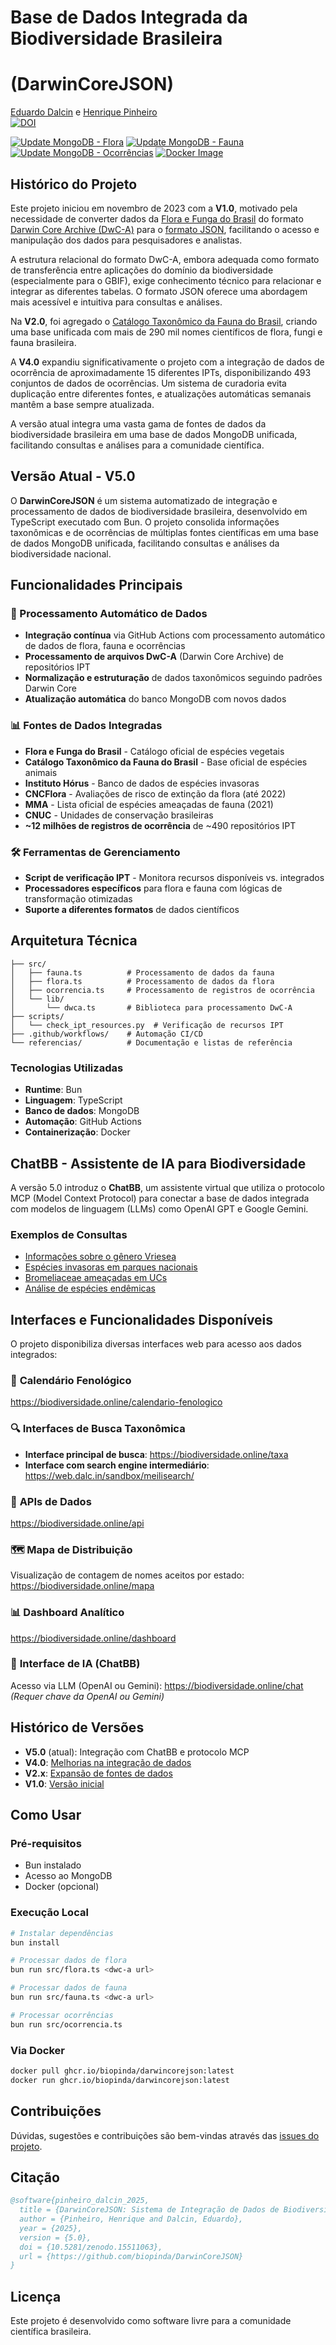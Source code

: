 # Base de Dados Integrada da Biodiversidade Brasileira
# (DarwinCoreJSON)

[Eduardo Dalcin](https://github.com/edalcin) e [Henrique Pinheiro](https://github.com/Phenome)<br>
[![DOI](https://zenodo.org/badge/DOI/10.5281/zenodo.15261018.svg)](https://doi.org/10.5281/zenodo.15261018)

[![Update MongoDB - Flora](https://github.com/biopinda/DarwinCoreJSON/actions/workflows/update-mongodb-flora.yml/badge.svg)](https://github.com/biopinda/DarwinCoreJSON/actions/workflows/update-mongodb-flora.yml)
[![Update MongoDB - Fauna](https://github.com/biopinda/DarwinCoreJSON/actions/workflows/update-mongodb-fauna.yml/badge.svg)](https://github.com/biopinda/DarwinCoreJSON/actions/workflows/update-mongodb-fauna.yml)
[![Update MongoDB - Ocorrências](https://github.com/biopinda/DarwinCoreJSON/actions/workflows/update-mongodb-occurrences.yml/badge.svg)](https://github.com/biopinda/DarwinCoreJSON/actions/workflows/update-mongodb-occurrences.yml)
[![Docker Image](https://github.com/biopinda/DarwinCoreJSON/actions/workflows/docker.yml/badge.svg)](https://github.com/biopinda/DarwinCoreJSON/pkgs/container/darwincorejson)

## Histórico do Projeto

Este projeto iniciou em novembro de 2023 com a **V1.0**, motivado pela necessidade de converter dados da [Flora e Funga do Brasil](http://floradobrasil.jbrj.gov.br/reflora/listaBrasil/ConsultaPublicaUC/ConsultaPublicaUC.do) do formato [Darwin Core Archive (DwC-A)](https://www.gbif.org/pt/darwin-core) para o [formato JSON](https://pt.wikipedia.org/wiki/JSON), facilitando o acesso e manipulação dos dados para pesquisadores e analistas.

A estrutura relacional do formato DwC-A, embora adequada como formato de transferência entre aplicações do domínio da biodiversidade (especialmente para o GBIF), exige conhecimento técnico para relacionar e integrar as diferentes tabelas. O formato JSON oferece uma abordagem mais acessível e intuitiva para consultas e análises.

Na **V2.0**, foi agregado o [Catálogo Taxonômico da Fauna do Brasil](http://fauna.jbrj.gov.br/), criando uma base unificada com mais de 290 mil nomes científicos de flora, fungi e fauna brasileira.

A **V4.0** expandiu significativamente o projeto com a integração de dados de ocorrência de aproximadamente 15 diferentes IPTs, disponibilizando 493 conjuntos de dados de ocorrências. Um sistema de curadoria evita duplicação entre diferentes fontes, e atualizações automáticas semanais mantêm a base sempre atualizada.

A versão atual integra uma vasta gama de fontes de dados da biodiversidade brasileira em uma base de dados MongoDB unificada, facilitando consultas e análises para a comunidade científica.

## Versão Atual - V5.0

O **DarwinCoreJSON** é um sistema automatizado de integração e processamento de dados de biodiversidade brasileira, desenvolvido em TypeScript executado com Bun. O projeto consolida informações taxonômicas e de ocorrências de múltiplas fontes científicas em uma base de dados MongoDB unificada, facilitando consultas e análises da biodiversidade nacional.

## Funcionalidades Principais

### 🔄 Processamento Automático de Dados
- **Integração contínua** via GitHub Actions com processamento automático de dados de flora, fauna e ocorrências
- **Processamento de arquivos DwC-A** (Darwin Core Archive) de repositórios IPT
- **Normalização e estruturação** de dados taxonômicos seguindo padrões Darwin Core
- **Atualização automática** do banco MongoDB com novos dados

### 📊 Fontes de Dados Integradas
- **Flora e Funga do Brasil** - Catálogo oficial de espécies vegetais
- **Catálogo Taxonômico da Fauna do Brasil** - Base oficial de espécies animais
- **Instituto Hórus** - Banco de dados de espécies invasoras
- **CNCFlora** - Avaliações de risco de extinção da flora (até 2022)
- **MMA** - Lista oficial de espécies ameaçadas de fauna (2021)
- **CNUC** - Unidades de conservação brasileiras
- **~12 milhões de registros de ocorrência** de ~490 repositórios IPT

### 🛠️ Ferramentas de Gerenciamento
- **Script de verificação IPT** - Monitora recursos disponíveis vs. integrados
- **Processadores específicos** para flora e fauna com lógicas de transformação otimizadas
- **Suporte a diferentes formatos** de dados científicos

## Arquitetura Técnica

```
├── src/
│   ├── fauna.ts          # Processamento de dados da fauna
│   ├── flora.ts          # Processamento de dados da flora  
│   ├── ocorrencia.ts     # Processamento de registros de ocorrência
│   └── lib/
│       └── dwca.ts       # Biblioteca para processamento DwC-A
├── scripts/
│   └── check_ipt_resources.py  # Verificação de recursos IPT
├── .github/workflows/    # Automação CI/CD
└── referencias/          # Documentação e listas de referência
```

### Tecnologias Utilizadas
- **Runtime**: Bun
- **Linguagem**: TypeScript
- **Banco de dados**: MongoDB
- **Automação**: GitHub Actions
- **Containerização**: Docker

## ChatBB - Assistente de IA para Biodiversidade

A versão 5.0 introduz o **ChatBB**, um assistente virtual que utiliza o protocolo MCP (Model Context Protocol) para conectar a base de dados integrada com modelos de linguagem (LLMs) como OpenAI GPT e Google Gemini.

### Exemplos de Consultas
- [Informações sobre o gênero Vriesea](https://trilium.dalc.in/share/lFMRnEIBR5Yu)
- [Espécies invasoras em parques nacionais](https://trilium.dalc.in/share/I7vFC96GRy73)
- [Bromeliaceae ameaçadas em UCs](https://trilium.dalc.in/share/nfGgiYw3jhX8)
- [Análise de espécies endêmicas](https://trilium.dalc.in/share/wHVjLmy2GYZH)

## Interfaces e Funcionalidades Disponíveis

O projeto disponibiliza diversas interfaces web para acesso aos dados integrados:

### 🌿 **Calendário Fenológico**
https://biodiversidade.online/calendario-fenologico

### 🔍 **Interfaces de Busca Taxonômica**
- **Interface principal de busca**: https://biodiversidade.online/taxa
- **Interface com search engine intermediário**: https://web.dalc.in/sandbox/meilisearch/

### 🔗 **APIs de Dados**
https://biodiversidade.online/api

### 🗺️ **Mapa de Distribuição**
Visualização de contagem de nomes aceitos por estado: https://biodiversidade.online/mapa

### 📊 **Dashboard Analítico**
https://biodiversidade.online/dashboard

### 🤖 **Interface de IA (ChatBB)**
Acesso via LLM (OpenAI ou Gemini): https://biodiversidade.online/chat
*(Requer chave da OpenAI ou Gemini)*

## Histórico de Versões
- **V5.0** (atual): Integração com ChatBB e protocolo MCP
- **V4.0**: [Melhorias na integração de dados](README.v4.md)
- **V2.x**: [Expansão de fontes de dados](README.v2.md)
- **V1.0**: [Versão inicial](README.v1.md)

## Como Usar

### Pré-requisitos
- Bun instalado
- Acesso ao MongoDB
- Docker (opcional)

### Execução Local
```bash
# Instalar dependências
bun install

# Processar dados de flora
bun run src/flora.ts <dwc-a url>

# Processar dados de fauna
bun run src/fauna.ts <dwc-a url>

# Processar ocorrências
bun run src/ocorrencia.ts
```

### Via Docker
```bash
docker pull ghcr.io/biopinda/darwincorejson:latest
docker run ghcr.io/biopinda/darwincorejson:latest
```

## Contribuições

Dúvidas, sugestões e contribuições são bem-vindas através das [issues do projeto](https://github.com/biopinda/DarwinCoreJSON/issues).

## Citação

```bibtex
@software{pinheiro_dalcin_2025,
  title = {DarwinCoreJSON: Sistema de Integração de Dados de Biodiversidade},
  author = {Pinheiro, Henrique and Dalcin, Eduardo},
  year = {2025},
  version = {5.0},
  doi = {10.5281/zenodo.15511063},
  url = {https://github.com/biopinda/DarwinCoreJSON}
}
```

## Licença

Este projeto é desenvolvido como software livre para a comunidade científica brasileira.
